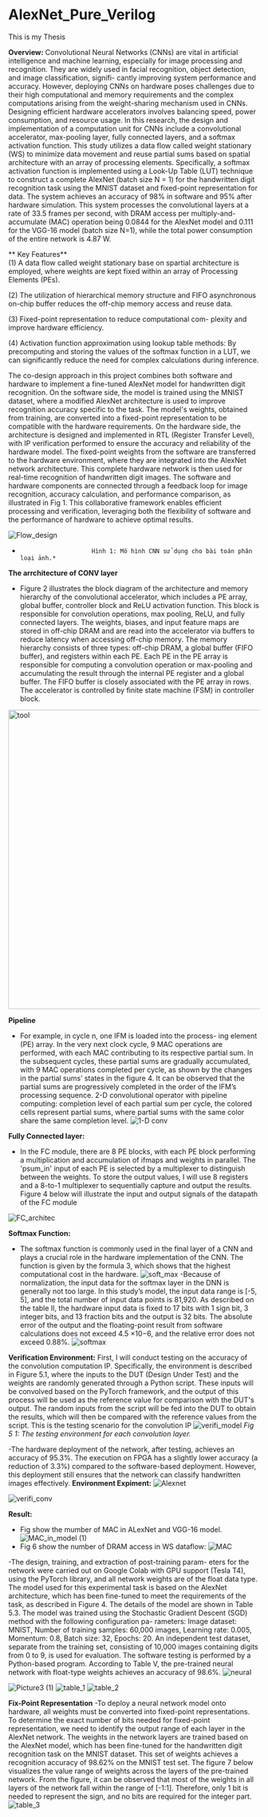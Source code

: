 # AlexNet_Pure_Verilog
This is my Thesis 

<span style="font-size: 120 px;">**Overview:**</span>
Convolutional Neural Networks (CNNs) are vital
in artificial intelligence and machine learning, especially for
image processing and recognition. They are widely used in facial
recognition, object detection, and image classification, signifi-
cantly improving system performance and accuracy. However,
deploying CNNs on hardware poses challenges due to their
high computational and memory requirements and the complex
computations arising from the weight-sharing mechanism used
in CNNs. Designing efficient hardware accelerators involves
balancing speed, power consumption, and resource usage.
In this research, the design and implementation of a computation
unit for CNNs include a convolutional accelerator, max-pooling
layer, fully connected layers, and a softmax activation function.
This study utilizes a data flow called weight stationary (WS) to
minimize data movement and reuse partial sums based on spatial
architecture with an array of processing elements. Specifically,
a softmax activation function is implemented using a Look-Up
Table (LUT) technique to construct a complete AlexNet (batch
size N = 1) for the handwritten digit recognition task using
the MNIST dataset and fixed-point representation for data. The
system achieves an accuracy of 98% in software and 95% after
hardware simulation. This system processes the convolutional
layers at a rate of 33.5 frames per second, with DRAM access
per multiply-and-accumulate (MAC) operation being 0.0844 for
the AlexNet model and 0.111 for the VGG-16 model (batch size
N=1), while the total power consumption of the entire network
is 4.87 W.

<span style="font-size: 120 px;">** Key Features**</span>  
(1) A data flow called weight stationary base on spartial
architecture is employed, where weights are kept fixed
within an array of Processing Elements (PEs).

(2) The utilization of hierarchical memory structure and
FIFO asynchronous on-chip buffer reduces the off-chip
memory access and reuse data.

(3) Fixed-point representation to reduce computational com-
plexity and improve hardware efficiency.

(4) Activation function approximation using lookup table
methods: By precomputing and storing the values of the
softmax function in a LUT, we can significantly reduce
the need for complex calculations during inference.


The co-design approach in this project combines both software and hardware to implement a fine-tuned AlexNet model for handwritten digit recognition. On the software side, the model is trained using the MNIST dataset, where a modified AlexNet architecture is used to improve recognition accuracy specific to the task. The model's weights, obtained from training, are converted into a fixed-point representation to be compatible with the hardware requirements.
On the hardware side, the architecture is designed and implemented in RTL (Register Transfer Level), with IP verification performed to ensure the accuracy and reliability of the hardware model. The fixed-point weights from the software are transferred to the hardware environment, where they are integrated into the AlexNet network architecture. This complete hardware network is then used for real-time recognition of handwritten digit images.
The software and hardware components are connected through a feedback loop for image recognition, accuracy calculation, and performance comparison, as illustrated in Fig 1. This collaborative framework enables efficient processing and verification, leveraging both the flexibility of software and the performance of hardware to achieve optimal results.

![Flow_design](https://github.com/user-attachments/assets/bf9d1d0a-eaba-4a79-97c5-1fdf01c50725)
*                         Hình 1: Mô hình CNN sử dụng cho bài toán phân loại ảnh.*


<span style="font-size: 120 px;">**The arrchitecture of CONV layer**</span>
- Figure 2 illustrates the block diagram of the architecture and memory hierarchy of the convolutional accelerator, which includes a PE array, global buffer, controller block and ReLU activation function. This block is responsible for convolution operations, max pooling, ReLU, and fully connected layers. The weights, biases, and input feature maps are stored in off-chip DRAM and are read into the accelerator via buffers to reduce latency when accessing off-chip memory. The memory hierarchy consists of three types: off-chip DRAM, a global buffer (FIFO buffer), and registers within each PE. Each PE in the PE array is responsible for computing a convolution operation or max-pooling and accumulating the result through the internal PE register and a global buffer. The FIFO buffer is closely associated with the PE array in rows.
The accelerator is controlled by finite state machine (FSM) in controller block.

<img src = "https://github.com/user-attachments/assets/a7e5367d-7715-4ac7-9faf-83966dfac30a" alt = "tool" width = "600"/>


<span style="font-size: 120 px;">**Pipeline**</span>
- For example, in cycle n, one IFM is loaded into the process-
ing element (PE) array. In the very next clock cycle, 9 MAC
operations are performed, with each MAC contributing to its
respective partial sum. In the subsequent cycles, these partial
sums are gradually accumulated, with 9 MAC operations
completed per cycle, as shown by the changes in the partial
sums’ states in the figure 4. It can be observed that the partial
sums are progressively completed in the order of the IFM’s
processing sequence. 2-D convolutional operator with pipeline computing: completion level of each partial sum per cycle, the colored cells represent partial sums, where partial sums with the same color share the same completion level.
![1-D conv](https://github.com/user-attachments/assets/f5c941d3-c1d0-4d33-99d3-0668bfecdfde)

<span style="font-size: 150 px;">**Fully Connected layer:**</span>
- In the FC module, there are 8 PE blocks, with each PE block performing a multiplication and accumulation of ifmaps and weights in parallel. The 'psum_in' input of each PE is selected by a multiplexer to distinguish between the weights. To store the output values, I will use 8 registers and a 8-to-1 multiplexer to sequentially capture and output the results. Figure 4 below will illustrate the input and output signals of the datapath of the FC module

![FC_architec](https://github.com/user-attachments/assets/239cef6b-e5cf-46d0-aac9-83b198388653)



<span style="font-size: 150 px;">**Softmax Function:**</span>
- The softmax function is commonly used in the final layer of
a CNN and plays a crucial role in the hardware implementation
of the CNN. The function is given by the formula 3, which
shows that the highest computational cost in the hardware.
![soft_max](https://github.com/user-attachments/assets/58bf6932-571a-4295-8760-15621ff1009e)
-Because of normalization, the input data for the softmax layer in the DNN is generally not too large. In this study’s model, the
input data range is [-5, 5], and the total number of input data
points is 81,920. As described on the table II, the hardware
input data is fixed to 17 bits with 1 sign bit, 3 integer bits,
and 13 fraction bits and the output is 32 bits. The absolute
error of the output and the floating-point result from software
calculations does not exceed 4.5 ×10−6, and the relative error
does not exceed 0.88%.
![softmax](https://github.com/user-attachments/assets/2d255129-2d6e-478e-86f2-cf967aa7fb24)


<span style="font-size: 150 px;">**Verification Environment:**</span>
First, I will conduct testing on the accuracy of the convolution computation IP. Specifically, the environment is described in Figure 5.1, where the inputs to the DUT (Design Under Test) and the weights are randomly generated through a Python script. These inputs will be convolved based on the PyTorch framework, and the output of this process will be used as the reference value for comparison with the DUT's output. The random inputs from the script will be fed into the DUT to obtain the results, which will then be compared with the reference values from the script. This is the testing scenario for the convolution IP
![verifi_model](https://github.com/user-attachments/assets/d76b1c0c-1592-45c4-910b-5bddeb4863c8)
*Fig 5 1: The testing environment for each convolution layer.*


-The hardware deployment of the network, after testing, achieves an accuracy of 95.3%. The execution on FPGA has a slightly lower accuracy (a reduction of 3.3%) compared to the software-based deployment. However, this deployment still ensures that the network can classify handwritten images effectively.
<span style="font-size: 120 px;">**Environment Expiment:**</span>
![Alexnet](https://github.com/user-attachments/assets/217ba784-ff45-45c2-9401-352cfee7cb0e)


![verifi_conv](https://github.com/user-attachments/assets/ac779e13-32f7-4d1d-94d7-45930c6ffcae)

<span style="font-size: 150 px;">**Result:**</span>
- Fig  show the mumber of MAC in ALexNet and VGG-16 model.
![MAC_in_model (1)](https://github.com/user-attachments/assets/70d48d3d-e340-43c6-8b00-2aabae3da2a9)
- Fig 6 show the number of DRAM access in WS dataflow: 
![MAC](https://github.com/user-attachments/assets/a44ffe45-da3b-447a-8497-6d50368d3433)

-The design, training, and extraction of post-training param-
eters for the network were carried out on Google Colab with
GPU support (Tesla T4), using the PyTorch library, and all
network weights are of the float data type. The model used
for this experimental task is based on the AlexNet architecture,
which has been fine-tuned to meet the requirements of the task,
as described in Figure 4. The details of the model are shown in
Table 5.3. The model was trained using the Stochastic Gradient
Descent (SGD) method with the following configuration pa-
rameters: Image dataset: MNIST, Number of training samples:
60,000 images, Learning rate: 0.005, Momentum: 0.8, Batch
size: 32, Epochs: 20.
An independent test dataset, separate from the training set,
consisting of 10,000 images containing digits from 0 to 9, is
used for evaluation. The software testing is performed by a
Python-based program. According to Table V, the pre-trained
neural network with float-type weights achieves an accuracy
of 98.6%.
![neural](https://github.com/user-attachments/assets/165a55f2-d095-4999-8aa9-070694cf4086)



![Picture3 (1)](https://github.com/user-attachments/assets/f0adddb5-274a-466e-939c-0b57e6859cd7)
![table_1](https://github.com/user-attachments/assets/c5816ef9-3873-4c34-96e6-5de56207ef12)
![table_2](https://github.com/user-attachments/assets/9e9cff91-f4bc-492f-ab7a-b349146eb656)

<span style="font-size: 150 px;">**Fix-Point Representation**</span>
-To deploy a neural network model onto hardware, all
weights must be converted into fixed-point representations.
To determine the exact number of bits needed for fixed-point
representation, we need to identify the output range of each
layer in the AlexNet network. The weights in the network
layers are trained based on the AlexNet model, which has
been fine-tuned for the handwritten digit recognition task on
the MNIST dataset. This set of weights achieves a recognition
accuracy of 98.62% on the MNIST test set. The figure 7
below visualizes the value range of weights across the layers
of the pre-trained network.
From the figure, it can be observed that most of the weights
in all layers of the network fall within the range of [-1:1].
Therefore, only 1 bit is needed to represent the sign, and no
bits are required for the integer part.
![table_3](https://github.com/user-attachments/assets/441e360e-b0e2-45f7-b7b4-18a0e760c07f)





